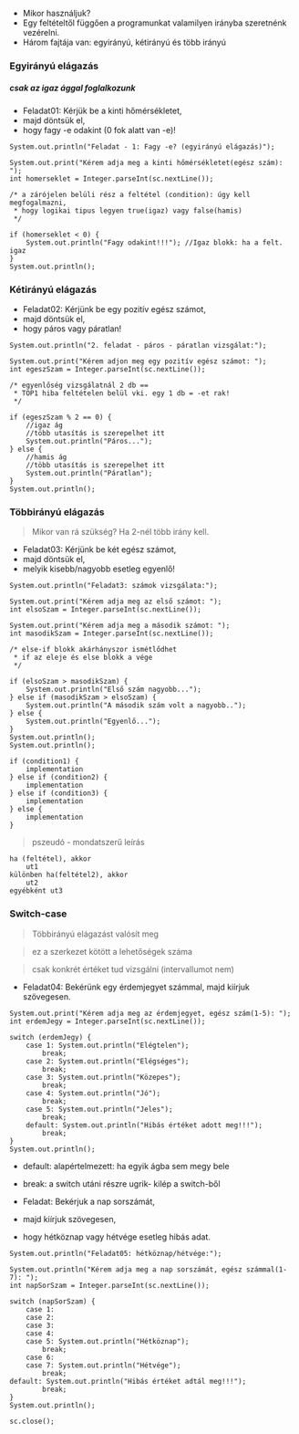 - Mikor használjuk?
- Egy feltételtől függően a programunkat valamilyen irányba szeretnénk vezérelni.
- Három fajtája van: egyirányú, kétirányú és több irányú

### Egyirányú elágazás

##### csak az igaz ággal foglalkozunk

- Feladat01: Kérjük be a kinti hőmérsékletet,
- majd döntsük el,
- hogy fagy -e odakint (0 fok alatt van -e)!

```
System.out.println("Feladat - 1: Fagy -e? (egyirányú elágazás)");

System.out.print("Kérem adja meg a kinti hőmérsékletet(egész szám): ");
int homerseklet = Integer.parseInt(sc.nextLine());

/* a zárójelen belüli rész a feltétel (condition): úgy kell megfogalmazni,
 * hogy logikai tipus legyen true(igaz) vagy false(hamis)
 */

if (homerseklet < 0) {
	System.out.println("Fagy odakint!!!"); //Igaz blokk: ha a felt. igaz
}
System.out.println();
```

### Kétirányú elágazás

- Feladat02: Kérjünk be egy pozitív egész számot,
- majd döntsük el,
- hogy páros vagy páratlan!

```
System.out.println("2. feladat - páros - páratlan vizsgálat:");

System.out.print("Kérem adjon meg egy pozitív egész számot: ");
int egeszSzam = Integer.parseInt(sc.nextLine());

/* egyenlőség vizsgálatnál 2 db ==
 * TOP1 hiba feltételen belül vki. egy 1 db = -et rak!
 */

if (egeszSzam % 2 == 0) {
	//igaz ág
	//több utasítás is szerepelhet itt
	System.out.println("Páros...");
} else {
	//hamis ág
	//több utasítás is szerepelhet itt
	System.out.println("Páratlan");
}
System.out.println();
```

### Többirányú elágazás

> Mikor van rá szükség? Ha 2-nél több irány kell.

- Feladat03: Kérjünk be két egész számot,
- majd döntsük el,
- melyik kisebb/nagyobb esetleg egyenlő!

```
System.out.println("Feladat3: számok vizsgálata:");

System.out.print("Kérem adja meg az első számot: ");
int elsoSzam = Integer.parseInt(sc.nextLine());

System.out.print("Kérem adja meg a második számot: ");
int masodikSzam = Integer.parseInt(sc.nextLine());

/* else-if blokk akárhányszor ismétlődhet
 * if az eleje és else blokk a vége
 */

if (elsoSzam > masodikSzam) {
	System.out.println("Első szám nagyobb...");
} else if (masodikSzam > elsoSzam) {
	System.out.println("A második szám volt a nagyobb..");
} else {
	System.out.println("Egyenlő...");
} 
System.out.println();
System.out.println();
```

```
if (condition1) {
	implementation
} else if (condition2) {
	implementation
} else if (condition3) {
	implementation
} else {
	implementation
}
```

> pszeudó - mondatszerű leírás

```
ha (feltétel), akkor
	ut1
különben ha(feltétel2), akkor
	ut2
egyébként ut3
```
			
### Switch-case

> Többirányú elágazást valósít meg

> ez a szerkezet kötött a lehetőségek száma

> csak konkrét értéket tud vizsgálni (intervallumot nem)
		
- Feladat04: Bekérünk egy érdemjegyet számmal, majd kiírjuk szövegesen.

```
System.out.print("Kérem adja meg az érdemjegyet, egész szám(1-5): ");
int erdemJegy = Integer.parseInt(sc.nextLine());

switch (erdemJegy) {
	case 1: System.out.println("Elégtelen");
		break;
	case 2: System.out.println("Elégséges");
		break;
	case 3: System.out.println("Közepes");
		break;
	case 4: System.out.println("Jó");
		break;
	case 5: System.out.println("Jeles");
		break;
	default: System.out.println("Hibás értéket adott meg!!!");
		break;
}
System.out.println();
```

- default: alapértelmezett: ha egyik ágba sem megy bele
- break: a switch utáni részre ugrik- kilép a switch-ből
		
- Feladat: Bekérjuk a nap sorszámát,
- majd kiírjuk szövegesen,
- hogy hétköznap vagy hétvége esetleg hibás adat.

```
System.out.println("Feladat05: hétköznap/hétvége:");

System.out.println("Kérem adja meg a nap sorszámát, egész számmal(1-7): ");
int napSorSzam = Integer.parseInt(sc.nextLine());

switch (napSorSzam) {
	case 1:
	case 2:
	case 3: 
	case 4: 
	case 5: System.out.println("Hétköznap");
		break;
	case 6: 
	case 7: System.out.println("Hétvége");
		break;
default: System.out.println("Hibás értéket adtál meg!!!");
		break;
}
System.out.println();

sc.close();
```
